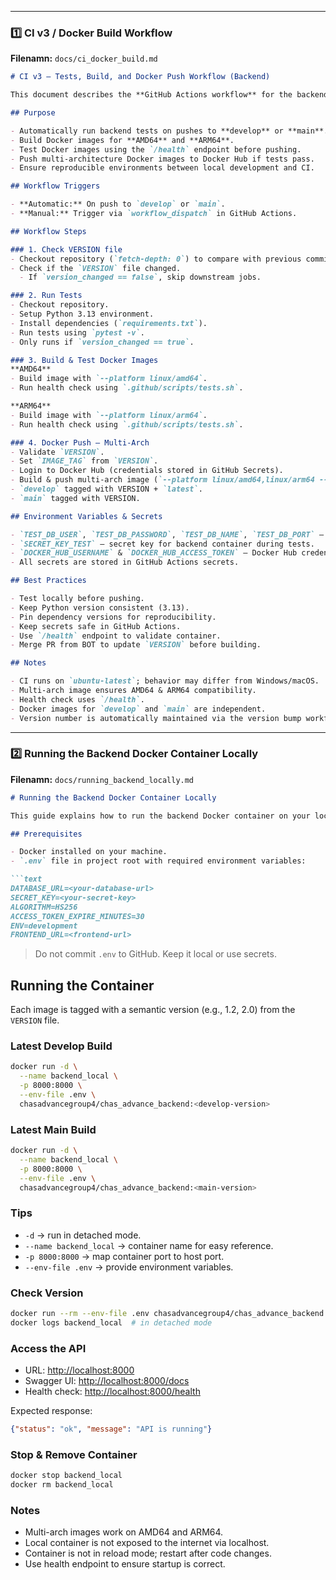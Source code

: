 
---

### 1️⃣ CI v3 / Docker Build Workflow

**Filenamn:** `docs/ci_docker_build.md`

```markdown
# CI v3 – Tests, Build, and Docker Push Workflow (Backend)

This document describes the **GitHub Actions workflow** for the backend. It automates tests, builds Docker images, runs health checks, and pushes the images to Docker Hub.

## Purpose

- Automatically run backend tests on pushes to **develop** or **main**.
- Build Docker images for **AMD64** and **ARM64**.
- Test Docker images using the `/health` endpoint before pushing.
- Push multi-architecture Docker images to Docker Hub if tests pass.
- Ensure reproducible environments between local development and CI.

## Workflow Triggers

- **Automatic:** On push to `develop` or `main`.
- **Manual:** Trigger via `workflow_dispatch` in GitHub Actions.

## Workflow Steps

### 1. Check VERSION file
- Checkout repository (`fetch-depth: 0`) to compare with previous commit.
- Check if the `VERSION` file changed.
  - If `version_changed == false`, skip downstream jobs.

### 2. Run Tests
- Checkout repository.
- Setup Python 3.13 environment.
- Install dependencies (`requirements.txt`).
- Run tests using `pytest -v`.
- Only runs if `version_changed == true`.

### 3. Build & Test Docker Images
**AMD64**
- Build image with `--platform linux/amd64`.
- Run health check using `.github/scripts/tests.sh`.

**ARM64**
- Build image with `--platform linux/arm64`.
- Run health check using `.github/scripts/tests.sh`.

### 4. Docker Push – Multi-Arch
- Validate `VERSION`.
- Set `IMAGE_TAG` from `VERSION`.
- Login to Docker Hub (credentials stored in GitHub Secrets).
- Build & push multi-arch image (`--platform linux/amd64,linux/arm64 --push`).
- `develop` tagged with VERSION + `latest`.
- `main` tagged with VERSION.

## Environment Variables & Secrets

- `TEST_DB_USER`, `TEST_DB_PASSWORD`, `TEST_DB_NAME`, `TEST_DB_PORT` – temporary test database.
- `SECRET_KEY_TEST` – secret key for backend container during tests.
- `DOCKER_HUB_USERNAME` & `DOCKER_HUB_ACCESS_TOKEN` – Docker Hub credentials.
- All secrets are stored in GitHub Actions secrets.

## Best Practices

- Test locally before pushing.
- Keep Python version consistent (3.13).
- Pin dependency versions for reproducibility.
- Keep secrets safe in GitHub Actions.
- Use `/health` endpoint to validate container.
- Merge PR from BOT to update `VERSION` before building.

## Notes

- CI runs on `ubuntu-latest`; behavior may differ from Windows/macOS.
- Multi-arch image ensures AMD64 & ARM64 compatibility.
- Health check uses `/health`.
- Docker images for `develop` and `main` are independent.
- Version number is automatically maintained via the version bump workflow.
```

---

### 2️⃣ Running the Backend Docker Container Locally

**Filenamn:** `docs/running_backend_locally.md`

````markdown
# Running the Backend Docker Container Locally

This guide explains how to run the backend Docker container on your local machine for development and testing.

## Prerequisites

- Docker installed on your machine.
- `.env` file in project root with required environment variables:

```text
DATABASE_URL=<your-database-url>
SECRET_KEY=<your-secret-key>
ALGORITHM=HS256
ACCESS_TOKEN_EXPIRE_MINUTES=30
ENV=development
FRONTEND_URL=<frontend-url>
````

> Do not commit `.env` to GitHub. Keep it local or use secrets.

## Running the Container

Each image is tagged with a semantic version (e.g., 1.2, 2.0) from the `VERSION` file.

### Latest Develop Build

```bash
docker run -d \
  --name backend_local \
  -p 8000:8000 \
  --env-file .env \
  chasadvancegroup4/chas_advance_backend:<develop-version>
```

### Latest Main Build

```bash
docker run -d \
  --name backend_local \
  -p 8000:8000 \
  --env-file .env \
  chasadvancegroup4/chas_advance_backend:<main-version>
```

### Tips

* `-d` → run in detached mode.
* `--name backend_local` → container name for easy reference.
* `-p 8000:8000` → map container port to host port.
* `--env-file .env` → provide environment variables.

### Check Version

```bash
docker run --rm --env-file .env chasadvancegroup4/chas_advance_backend:latest --version
docker logs backend_local  # in detached mode
```

### Access the API

* URL: [http://localhost:8000](http://localhost:8000)
* Swagger UI: [http://localhost:8000/docs](http://localhost:8000/docs)
* Health check: [http://localhost:8000/health](http://localhost:8000/health)

Expected response:

```json
{"status": "ok", "message": "API is running"}
```

### Stop & Remove Container

```bash
docker stop backend_local
docker rm backend_local
```

### Notes

* Multi-arch images work on AMD64 and ARM64.
* Local container is not exposed to the internet via localhost.
* Container is not in reload mode; restart after code changes.
* Use health endpoint to ensure startup is correct.


